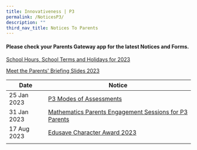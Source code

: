 ```yaml
---
title: Innovativeness | P3
permalink: /NoticesP3/
description: ""
third_nav_title: Notices To Parents
---
```

#### Please check your **Parents Gateway** app for the latest Notices and Forms.

[School Hours, School Terms and Holidays for 2023](/files/Letter%20to%20parents/007%20School%20Hours,%20School%20Terms%20and%20Holidays%20for%202023.pdf)

[Meet the Parents' Briefing Slides 2023](/for-parents/Other-Information/2023parentsbriefingslides/)

| Date | Notice |
| --- | ----- |
|  25 Jan 2023   |   [P3 Modes of Assessments](/files/Letter%20to%20parents/Term%201/024%20P3%20Modes%20of%20Assessments.pdf)   |
|  31 Jan 2023   |   [Mathematics Parents Engagement Sessions for P3 Parents](/files/Letter%20to%20parents/Term%201/031%20Maths%20Parents%20Engagement%20Session_%20P3_2023.pdf)   |
| 17 Aug 2023 | [Edusave Character Award 2023](/files/Letter%20to%20parents/Term%203/081%20edusave%20character%20award%202023.pdf) |
|     |      |